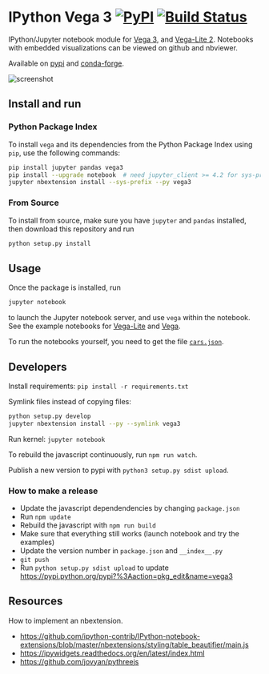# IPython Vega 3 [![PyPI](https://img.shields.io/pypi/v/vega3.svg?maxAge=2592000)](https://pypi.python.org/pypi/vega3) [![Build Status](https://travis-ci.org/vega/ipyvega.svg?branch=vega3)](https://travis-ci.org/vega/ipyvega)

IPython/Jupyter notebook module for [Vega 3](https://github.com/vega/vega), and [Vega-Lite 2](https://github.com/vega/vega-lite). Notebooks with embedded visualizations can be viewed on github and nbviewer.

Available on [pypi](https://pypi.python.org/pypi/vega) and [conda-forge](https://github.com/conda-forge/vega-feedstock).

![screenshot](https://raw.githubusercontent.com/vega/ipyvega/master/screenshot.png "Screenshot of the Vega-Lite module")


## Install and run

### Python Package Index
To install ``vega`` and its dependencies from the Python Package Index using
``pip``, use the following commands:

```sh
pip install jupyter pandas vega3
pip install --upgrade notebook  # need jupyter_client >= 4.2 for sys-prefix below
jupyter nbextension install --sys-prefix --py vega3
```

### From Source
To install from source, make sure you have ``jupyter`` and ``pandas`` installed,
then download this repository and run
```sh
python setup.py install
```

## Usage

Once the package is installed, run
```sh
jupyter notebook
```
to launch the Jupyter notebook server, and use ``vega`` within the notebook.
See the example notebooks for [Vega-Lite](https://github.com/vega/ipyvega/blob/master/notebooks/VegaLite.ipynb) and [Vega](https://github.com/vega/ipyvega/blob/master/notebooks/Vega.ipynb).

To run the notebooks yourself, you need to get the file [`cars.json`](https://raw.githubusercontent.com/vega/ipyvega/master/notebooks/cars.json).


## Developers

Install requirements: `pip install -r requirements.txt`

Symlink files instead of copying files:

```sh
python setup.py develop
jupyter nbextension install --py --symlink vega3
```

Run kernel: `jupyter notebook`

To rebuild the javascript continuously, run `npm run watch`.

Publish a new version to pypi with `python3 setup.py sdist upload`.

### How to make a release

* Update the javascript dependendencies by changing `package.json`
* Run `npm update`
* Rebuild the javascript with `npm run build`
* Make sure that everything still works (launch notebook and try the examples)
* Update the version number in `package.json` and `__index__.py`
* `git push`
* Run `python setup.py sdist upload` to update https://pypi.python.org/pypi?%3Aaction=pkg_edit&name=vega3

## Resources

How to implement an nbextension.

* https://github.com/ipython-contrib/IPython-notebook-extensions/blob/master/nbextensions/styling/table_beautifier/main.js
* https://ipywidgets.readthedocs.org/en/latest/index.html
* https://github.com/jovyan/pythreejs
